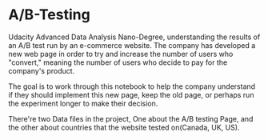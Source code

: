 # A/B-Testing
Udacity Advanced Data Analysis Nano-Degree, understanding the results of an A/B test run by an e-commerce website. The company has developed a new web page in order to try and increase the number of users who "convert," meaning the number of users who decide to pay for the company's product.

The goal is to work through this notebook to help the company understand if they should implement this new page, keep the old page, or perhaps run the experiment longer to make their decision.

There're two Data files in the project, One about the A/B testing Page, and the other about countries that the website tested on(Canada, UK, US).
